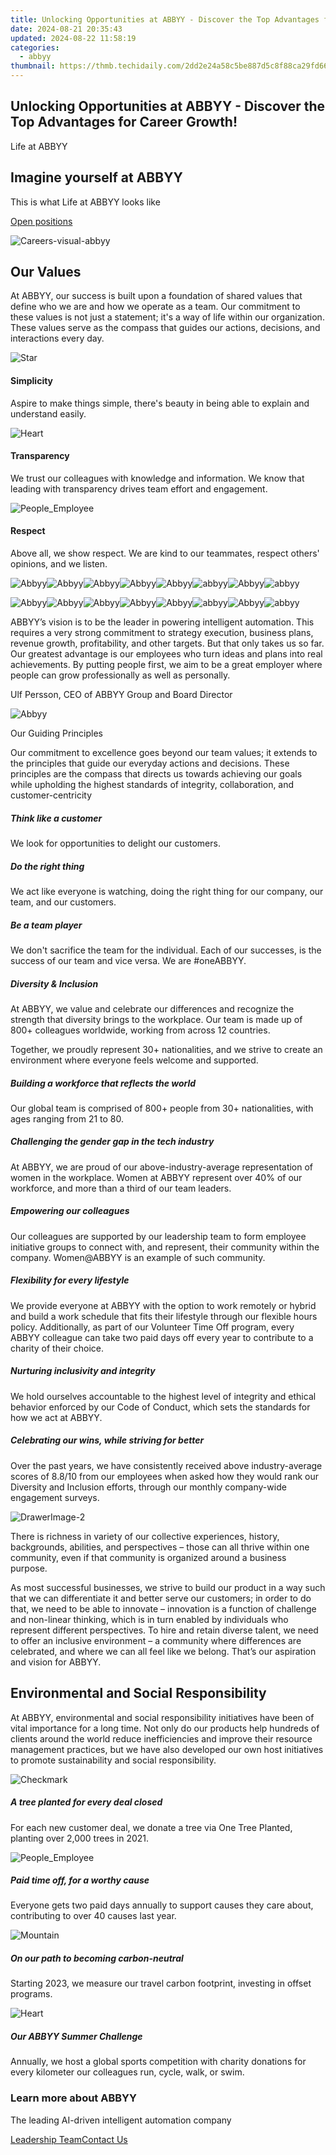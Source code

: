 ```yaml
---
title: Unlocking Opportunities at ABBYY - Discover the Top Advantages for Career Growth!
date: 2024-08-21 20:35:43
updated: 2024-08-22 11:58:19
categories:
  - abbyy
thumbnail: https://thmb.techidaily.com/2dd2e24a58c5be887d5c8f88ca29fd663a35485eda34d7682bda60157d137f8e.png
---
```


## Unlocking Opportunities at ABBYY - Discover the Top Advantages for Career Growth!

Life at ABBYY

## Imagine yourself at ABBYY

This is what Life at ABBYY looks like

[Open positions](https://tools.techidaily.com/abbyy/products/)

![Careers-visual-abbyy](https://content.abbyy.com/-/media/feature/basecomponents/visuals/careers-visual-abbyy.jpg?h=1000&iar=0&w=5120)

## Our Values

At ABBYY, our success is built upon a foundation of shared values that define who we are and how we operate as a team. Our commitment to these values is not just a statement; it's a way of life within our organization. These values serve as the compass that guides our actions, decisions, and interactions every day.

![Star](https://content.abbyy.com/-/media/project/abbyy/abbyy/2-color-16/_misc_star-128.svg?h=128&iar=0&w=128)

#### Simplicity

Aspire to make things simple, there's beauty in being able to explain and understand easily.

![Heart](https://content.abbyy.com/-/media/project/abbyy/abbyy/2-color-16/_misc_heart-128.svg?h=128&iar=0&w=128)

#### Transparency

We trust our colleagues with knowledge and information. We know that leading with transparency drives team effort and engagement.

![People_Employee](https://content.abbyy.com/-/media/project/abbyy/abbyy/2-color-16/_people_employee-1-128.svg?h=128&iar=0&w=128)

#### Respect

Above all, we show respect. We are kind to our teammates, respect others' opinions, and we listen.

![Abbyy](https://content.abbyy.com/-/media/project/abbyy/abbyy/company/careers/life-at-abbyy/image-gallery/carousel-1.jpg?h=242&iar=0&w=263)![Abbyy](https://content.abbyy.com/-/media/project/abbyy/abbyy/company/careers/life-at-abbyy/image-gallery/carousel-3.jpg?h=395&iar=0&w=360)![Abbyy](https://content.abbyy.com/-/media/project/abbyy/abbyy/company/careers/life-at-abbyy/image-gallery/carousel-2.jpg?h=396&iar=0&w=750)![Abbyy](https://content.abbyy.com/-/media/project/abbyy/abbyy/company/careers/life-at-abbyy/image-gallery/working-1-1-2023.jpg?h=242&iar=0&w=360)![Abbyy](https://content.abbyy.com/-/media/project/abbyy/abbyy/company/careers/life-at-abbyy/image-gallery/working-1-2.jpg?h=242&iar=0&w=458)![abbyy](https://content.abbyy.com/-/media/project/abbyy/abbyy/company/careers/life-at-abbyy/image-gallery/working-1-3.jpg?h=242&iar=0&w=263)![Abbyy](https://content.abbyy.com/-/media/project/abbyy/abbyy/company/careers/life-at-abbyy/image-gallery/working-1-4-2023.jpg?h=396&iar=0&w=750)![abbyy](https://content.abbyy.com/-/media/project/abbyy/abbyy/company/careers/life-at-abbyy/image-gallery/working-1-5-2023.jpg?h=396&iar=0&w=360)

![Abbyy](https://content.abbyy.com/-/media/project/abbyy/abbyy/company/careers/life-at-abbyy/image-gallery/carousel-1.jpg?h=242&iar=0&w=263)![Abbyy](https://content.abbyy.com/-/media/project/abbyy/abbyy/company/careers/life-at-abbyy/image-gallery/carousel-3.jpg?h=395&iar=0&w=360)![Abbyy](https://content.abbyy.com/-/media/project/abbyy/abbyy/company/careers/life-at-abbyy/image-gallery/carousel-2.jpg?h=396&iar=0&w=750)![Abbyy](https://content.abbyy.com/-/media/project/abbyy/abbyy/company/careers/life-at-abbyy/image-gallery/working-1-1-2023.jpg?h=242&iar=0&w=360)![Abbyy](https://content.abbyy.com/-/media/project/abbyy/abbyy/company/careers/life-at-abbyy/image-gallery/working-1-2.jpg?h=242&iar=0&w=458)![abbyy](https://content.abbyy.com/-/media/project/abbyy/abbyy/company/careers/life-at-abbyy/image-gallery/working-1-3.jpg?h=242&iar=0&w=263)![Abbyy](https://content.abbyy.com/-/media/project/abbyy/abbyy/company/careers/life-at-abbyy/image-gallery/working-1-4-2023.jpg?h=396&iar=0&w=750)![abbyy](https://content.abbyy.com/-/media/project/abbyy/abbyy/company/careers/life-at-abbyy/image-gallery/working-1-5-2023.jpg?h=396&iar=0&w=360)

ABBYY’s vision is to be the leader in powering intelligent automation. This requires a very strong commitment to strategy execution, business plans, revenue growth, profitability, and other targets. But that only takes us so far. Our greatest advantage is our employees who turn ideas and plans into real achievements. By putting people first, we aim to be a great employer where people can grow professionally as well as personally.

Ulf Persson, CEO of ABBYY Group and Board Director

![Abbyy](https://content.abbyy.com/-/media/project/abbyy/abbyy/company/careers/life-at-abbyy/drawer-1.jpg?h=389&iar=0&w=750)

Our Guiding Principles

Our commitment to excellence goes beyond our team values; it extends to the principles that guide our everyday actions and decisions. These principles are the compass that directs us towards achieving our goals while upholding the highest standards of integrity, collaboration, and customer-centricity

##### Think like a customer

We look for opportunities to delight our customers.

##### Do the right thing

We act like everyone is watching, doing the right thing for our company, our team, and our customers.

##### Be a team player

We don't sacrifice the team for the individual. Each of our successes, is the success of our team and vice versa. We are #oneABBYY.

##### Diversity & Inclusion

At ABBYY, we value and celebrate our differences and recognize the strength that diversity brings to the workplace. Our team is made up of 800+ colleagues worldwide, working from across 12 countries.

Together, we proudly represent 30+ nationalities, and we strive to create an environment where everyone feels welcome and supported.

##### Building a workforce that reflects the world

Our global team is comprised of 800+ people from 30+ nationalities, with ages ranging from 21 to 80.

##### Challenging the gender gap in the tech industry

At ABBYY, we are proud of our above-industry-average representation of women in the workplace. Women at ABBYY represent over 40% of our workforce, and more than a third of our team leaders.

##### Empowering our colleagues

Our colleagues are supported by our leadership team to form employee initiative groups to connect with, and represent, their community within the company. Women@ABBYY is an example of such community.

##### Flexibility for every lifestyle

We provide everyone at ABBYY with the option to work remotely or hybrid and build a work schedule that fits their lifestyle through our flexible hours policy. Additionally, as part of our Volunteer Time Off program, every ABBYY colleague can take two paid days off every year to contribute to a charity of their choice.

##### Nurturing inclusivity and integrity

We hold ourselves accountable to the highest level of integrity and ethical behavior enforced by our Code of Conduct, which sets the standards for how we act at ABBYY.

##### Celebrating our wins, while striving for better

Over the past years, we have consistently received above industry-average scores of 8.8/10 from our employees when asked how they would rank our Diversity and Inclusion efforts, through our monthly company-wide engagement surveys.

![DrawerImage-2](https://content.abbyy.com/-/media/project/abbyy/abbyy/company/careers/drawer-image-2.jpg?h=389&iar=0&w=750)

There is richness in variety of our collective experiences, history, backgrounds, abilities, and perspectives – those can all thrive within one community, even if that community is organized around a business purpose.

As most successful businesses, we strive to build our product in a way such that we can differentiate it and better serve our customers; in order to do that, we need to be able to innovate – innovation is a function of challenge and non-linear thinking, which is in turn enabled by individuals who represent different perspectives. To hire and retain diverse talent, we need to offer an inclusive environment – a community where differences are celebrated, and where we can all feel like we belong. That’s our aspiration and vision for ABBYY.

## Environmental and Social Responsibility

At ABBYY, environmental and social responsibility initiatives have been of vital importance for a long time. Not only do our products help hundreds of clients around the world reduce inefficiencies and improve their resource management practices, but we have also developed our own host initiatives to promote sustainability and social responsibility.

![Checkmark](https://content.abbyy.com/-/media/project/abbyy/abbyy/2-color-16/_misc_checkmark-64.svg?h=64&iar=0&w=64)

##### A tree planted for every deal closed

For each new customer deal, we donate a tree via One Tree Planted, planting over 2,000 trees in 2021.

![People_Employee](https://content.abbyy.com/-/media/project/abbyy/abbyy/2-color-16/_people_employee-1-64.svg?h=64&iar=0&w=64)

##### Paid time off, for a worthy cause

Everyone gets two paid days annually to support causes they care about, contributing to over 40 causes last year.

![Mountain](https://content.abbyy.com/-/media/project/abbyy/abbyy/2-color-16/_misc_mountain-64.svg?h=64&iar=0&w=64)

##### On our path to becoming carbon-neutral

Starting 2023, we measure our travel carbon footprint, investing in offset programs.

![Heart](https://content.abbyy.com/-/media/project/abbyy/abbyy/2-color-16/_misc_heart-64.svg?h=64&iar=0&w=64)

##### Our ABBYY Summer Challenge

Annually, we host a global sports competition with charity donations for every kilometer our colleagues run, cycle, walk, or swim.

### Learn more about ABBYY

The leading AI-driven intelligent automation company

[Leadership Team](https://tools.techidaily.com/abbyy/products/)[Contact Us](https://tools.techidaily.com/abbyy/products/)

<ins class="adsbygoogle"
     style="display:block"
     data-ad-format="autorelaxed"
     data-ad-client="ca-pub-7571918770474297"
     data-ad-slot="1223367746"></ins>



<ins class="adsbygoogle"
     style="display:block"
     data-ad-client="ca-pub-7571918770474297"
     data-ad-slot="8358498916"
     data-ad-format="auto"
     data-full-width-responsive="true"></ins>
